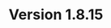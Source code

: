 ---
title: "Version 1.8.15"

version_number: "1.8.15"
version_code: "1815"
release_date: "2018-03-15"

packages:
  - type: mybb
    formats:
      - type: zip
        filesize: "2.14 MB"
        checksums:
          - type: md5
            value: eaba7fdb316f1c6e9c8d4f9fb6559a17
          - type: sha1
            value: a8b209e0400adfc6d51a46dbec625adb101795f5
          - type: sha256
            value: 147db40faa53734628e2603568fa0e5d442ed428c60f539ba18c18c8abdd880e
          - type: sha512
            value: a23340357df22175b5068c3eabcac0771f30b1eb4e693fd8be556cf27b60932119786f7a313d6fbc8062b8a7c7390b293ef312117cd41609a7ff8938bbaafa18
        locations:
          - name: resources.mybb.com/downloads/
          - name: github.com/mybb/mybb/releases/

  - type: changed_files
    formats:
      - type: zip
        filesize: "0.61 MB"
        checksums:
          - type: md5
            value: 4de8954a9456217b30da5e8ed27284af
          - type: sha1
            value: 3ee3e853811db05efece5bc8f3fda5b4c194473c
          - type: sha256
            value: e7ff1b9cc568ad1523527ca363102152543b575d5da198151b4159935505f37d
          - type: sha512
            value: 3b233c4f5384a3e355cf6046e58dcbf23adc76792c0a6dc0bbb73774feaa9424a770312621e4af6cd60a0b78f614c62c92f0fbb1a1d0a830d53305894f467607
        locations:
          - name: resources.mybb.com/downloads/
          - name: github.com/mybb/mybb/releases/

upgrade_script_required: true
resolved_issues_number: "24"
changed_language_files_number: "3"
resolved_issues_link: "https://github.com/mybb/mybb/issues?q=is%3Aissue%20is%3Aclosed%20label%3As%3Aresolved%20milestone%3A1.8.15"

comment: "This update includes compatibility improvements for PostgreSQL and recent PHP versions as well as minor optimizations."

resolved_security_issues:
  - description: "Tasks Local File Inclusion"
    severity: "medium"
    cwe_id: "CWE-98"
    cwe_name: "PHP Remote File Inclusion"
    cvss_score: "CVSS:3.1/PR:H"
    reported_by:
      - name: "[Riley Baird](http://www.batterystapl.es/2018/03/local-file-inclusion-and-reading.html)"
  - description: "Forum Password Check Bypass"
    severity: "medium"
    cwe_id: "CWE-284"
    cwe_name: "Improper Access Control"
    cvss_score: "CVSS:3.1/PR:N"
    reported_by:
      - name: "[Riley Baird](http://www.batterystapl.es/2018/03/local-file-inclusion-and-reading.html)"
  - description: "Admin Permissions Group Title XSS"
    severity: "low"
    cwe_id: "CWE-79"
    cwe_name: "Cross-site Scripting"
    cwe_type: "persistent"
    cvss_score: "CVSS:3.1/PR:H"
    reported_by:
      - name: "[Nathaniel Suchy](https://github.com/nsuchy)"
  - description: "Attachment types file extension XSS"
    severity: "low"
    cwe_id: "CWE-79"
    cwe_name: "Cross-site Scripting"
    cwe_type: "persistent"
    cvss_score: "CVSS:3.1/PR:H"
    reported_by:
      - name: "[Nathaniel Suchy](https://github.com/nsuchy)"
  - description: "Moderator Tools XSS"
    severity: "low"
    cwe_id: "CWE-79"
    cwe_name: "Cross-site Scripting"
    cwe_type: "persistent"
    cvss_score: "CVSS:3.1/PR:L"
    reported_by:
      - name: "[Nathaniel Suchy](https://github.com/nsuchy)"
  - description: "Security Questions XSS"
    severity: "low"
    cwe_id: "CWE-79"
    cwe_name: "Cross-site Scripting"
    cwe_type: "persistent"
    cvss_score: "CVSS:3.1/PR:H"
    reported_by:
      - name: "[doylecc](https://community.mybb.com/user-14694.html)"
  - description: "Settings Management XSS"
    severity: "low"
    cwe_id: "CWE-79"
    cwe_name: "Cross-site Scripting"
    cwe_type: "persistent"
    cvss_score: "CVSS:3.1/PR:H"
    reported_by:
      - name: "[Nathaniel Suchy](https://github.com/nsuchy)"
  - description: "Templates Set Name XSS"
    severity: "low"
    cwe_id: "CWE-79"
    cwe_name: "Cross-site Scripting"
    cwe_type: "persistent"
    cvss_score: "CVSS:3.1/PR:H"
    reported_by:
      - name: "[Nathaniel Suchy](https://github.com/nsuchy)"
  - description: "Usergroup Promotions XSS"
    severity: "low"
    cwe_id: "CWE-79"
    cwe_name: "Cross-site Scripting"
    cwe_type: "persistent"
    cvss_score: "CVSS:3.1/PR:H"
    reported_by:
      - name: "[Nathaniel Suchy](https://github.com/nsuchy)"
  - description: "Warning Types XSS"
    severity: "low"
    cwe_id: "CWE-79"
    cwe_name: "Cross-site Scripting"
    cwe_type: "persistent"
    cvss_score: "CVSS:3.1/PR:H"
    reported_by:
      - name: "[Nathaniel Suchy](https://github.com/nsuchy)"
 

changed_files:
  - admin:
    - inc:
      - functions.php
      - functions_themes.php
    - modules:
      - config:
        - settings.php
        - warning.php
        - languages.php
        - attachment_types.php
      - style:
        - templates.php
      - tools:
        - tasks.php
        - modlog.php
      - user:
        - users.php
        - group_promotions.php
        - admin_permissions.php
  - inc:
    - functions_task.php
    - languages:
      - english.php
      - english:
        - reputation.lang.php
        - showthread.lang.php
        - moderation.lang.php
    - class_mailhandler.php
    - class_core.php
    - functions.php
    - class_datacache.php
    - class_custommoderation.php
    - functions_post.php
    - class_parser.php
  - install:
    - resources:
      - mysql_db_tables.php
      - mybb_theme.xml
      - pgsql_db_tables.php
      - upgrade42.php
      - sqlite_db_tables.php
    - index.php
    - upgrade.php
  - jscripts:
    - general.js
  - calendar.php
  - forumdisplay.php
  - member.php
  - memberlist.php
  - modcp.php
  - moderation.php
  - online.php
  - polls.php
  - ratethread.php
  - search.php
  - showthread.php
  - usercp.php
  - usercp2.php
  - warnings.php

changed_templates:
  - headerinclude
  - moderation_getip_modal
  - moderation_getpmip_modal
  - postbit_iplogged_hiden
  - showthread_poll_results

---